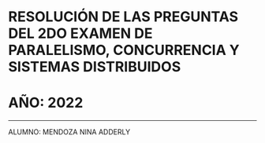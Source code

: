 # RESOLUCIÓN DE LAS PREGUNTAS DEL 2DO EXAMEN DE PARALELISMO, CONCURRENCIA Y SISTEMAS DISTRIBUIDOS
# AÑO: 2022
-----------------------------------

ALUMNO: MENDOZA NINA ADDERLY
